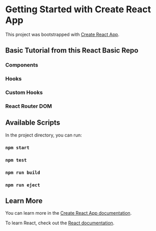 # Getting Started with Create React App

This project was bootstrapped with [Create React App](https://github.com/facebook/create-react-app).

## Basic Tutorial from this React Basic Repo

### Components

### Hooks

### Custom Hooks

### React Router DOM


## Available Scripts

In the project directory, you can run:

### `npm start`

### `npm test`

### `npm run build`

### `npm run eject`

## Learn More

You can learn more in the [Create React App documentation](https://facebook.github.io/create-react-app/docs/getting-started).

To learn React, check out the [React documentation](https://reactjs.org/).
